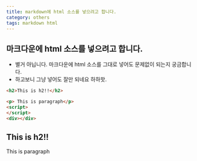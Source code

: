 ```yaml
---
title: markdown에 html 소스를 넣으려고 합니다. 
category: others
tags: markdown html 
---
```


## 마크다운에 html 소스를 넣으려고 합니다. 

- 별거 아닙니다. 마크다운에 html 소스를 그대로 넣어도 문제없이 되는지 궁금합니다. 
- 하고보니 그냥 넣어도 잘만 되네요 하하핫.

```html
<h2>This is h2!!</h2>

<p> This is paragraph</p>
<script>
</script>
<div></div>
```

<h2>This is h2!!</h2>

<p> This is paragraph</p>

<script type="text/javascript">
  (function() {
    var fn = function() {
      Bokeh.safely(function() {
        (function(root) {
          function embed_document(root) {
            
          var docs_json = '{"8a107733-ae1b-4278-aff2-fa34e23850af":{"roots":{"references":[{"attributes":{"fill_alpha":{"value":0.1},"fill_color":{"value":"#1f77b4"},"line_alpha":{"value":0.1},"line_color":{"value":"#1f77b4"},"size":{"units":"screen","value":15},"x":{"field":"x"},"y":{"field":"y"}},"id":"1509","type":"Circle"},{"attributes":{},"id":"1478","type":"LinearScale"},{"attributes":{"callback":null,"data":{"x":[1,2,3,4,5],"y":[6,7,2,4,5]},"selected":{"id":"1519","type":"Selection"},"selection_policy":{"id":"1518","type":"UnionRenderers"}},"id":"1507","type":"ColumnDataSource"},{"attributes":{},"id":"1518","type":"UnionRenderers"},{"attributes":{"bottom_units":"screen","fill_alpha":{"value":0.5},"fill_color":{"value":"lightgrey"},"left_units":"screen","level":"overlay","line_alpha":{"value":1.0},"line_color":{"value":"black"},"line_dash":[4,4],"line_width":{"value":2},"plot":null,"render_mode":"css","right_units":"screen","top_units":"screen"},"id":"1500","type":"BoxAnnotation"},{"attributes":{},"id":"1480","type":"LinearScale"},{"attributes":{"fill_alpha":{"value":0.5},"fill_color":{"value":"orange"},"line_color":{"value":"navy"},"size":{"units":"screen","value":15},"x":{"field":"x"},"y":{"field":"y"}},"id":"1508","type":"Circle"},{"attributes":{},"id":"1519","type":"Selection"},{"attributes":{"callback":null},"id":"1474","type":"DataRange1d"},{"attributes":{"data_source":{"id":"1507","type":"ColumnDataSource"},"glyph":{"id":"1508","type":"Circle"},"hover_glyph":null,"muted_glyph":null,"nonselection_glyph":{"id":"1509","type":"Circle"},"selection_glyph":null,"view":{"id":"1511","type":"CDSView"}},"id":"1510","type":"GlyphRenderer"},{"attributes":{"formatter":{"id":"1516","type":"BasicTickFormatter"},"plot":{"id":"1473","subtype":"Figure","type":"Plot"},"ticker":{"id":"1483","type":"BasicTicker"}},"id":"1482","type":"LinearAxis"},{"attributes":{"source":{"id":"1507","type":"ColumnDataSource"}},"id":"1511","type":"CDSView"},{"attributes":{},"id":"1492","type":"PanTool"},{"attributes":{"callback":null},"id":"1476","type":"DataRange1d"},{"attributes":{},"id":"1483","type":"BasicTicker"},{"attributes":{},"id":"1493","type":"WheelZoomTool"},{"attributes":{"plot":{"id":"1473","subtype":"Figure","type":"Plot"},"ticker":{"id":"1483","type":"BasicTicker"}},"id":"1486","type":"Grid"},{"attributes":{"overlay":{"id":"1500","type":"BoxAnnotation"}},"id":"1494","type":"BoxZoomTool"},{"attributes":{"formatter":{"id":"1514","type":"BasicTickFormatter"},"plot":{"id":"1473","subtype":"Figure","type":"Plot"},"ticker":{"id":"1488","type":"BasicTicker"}},"id":"1487","type":"LinearAxis"},{"attributes":{},"id":"1495","type":"SaveTool"},{"attributes":{},"id":"1516","type":"BasicTickFormatter"},{"attributes":{"plot":null,"text":""},"id":"1512","type":"Title"},{"attributes":{},"id":"1496","type":"ResetTool"},{"attributes":{},"id":"1488","type":"BasicTicker"},{"attributes":{},"id":"1514","type":"BasicTickFormatter"},{"attributes":{},"id":"1497","type":"HelpTool"},{"attributes":{"dimension":1,"plot":{"id":"1473","subtype":"Figure","type":"Plot"},"ticker":{"id":"1488","type":"BasicTicker"}},"id":"1491","type":"Grid"},{"attributes":{"below":[{"id":"1482","type":"LinearAxis"}],"left":[{"id":"1487","type":"LinearAxis"}],"plot_height":400,"plot_width":400,"renderers":[{"id":"1482","type":"LinearAxis"},{"id":"1486","type":"Grid"},{"id":"1487","type":"LinearAxis"},{"id":"1491","type":"Grid"},{"id":"1500","type":"BoxAnnotation"},{"id":"1510","type":"GlyphRenderer"}],"title":{"id":"1512","type":"Title"},"toolbar":{"id":"1498","type":"Toolbar"},"x_range":{"id":"1474","type":"DataRange1d"},"x_scale":{"id":"1478","type":"LinearScale"},"y_range":{"id":"1476","type":"DataRange1d"},"y_scale":{"id":"1480","type":"LinearScale"}},"id":"1473","subtype":"Figure","type":"Plot"},{"attributes":{"active_drag":"auto","active_inspect":"auto","active_multi":null,"active_scroll":"auto","active_tap":"auto","tools":[{"id":"1492","type":"PanTool"},{"id":"1493","type":"WheelZoomTool"},{"id":"1494","type":"BoxZoomTool"},{"id":"1495","type":"SaveTool"},{"id":"1496","type":"ResetTool"},{"id":"1497","type":"HelpTool"}]},"id":"1498","type":"Toolbar"}],"root_ids":["1473"]},"title":"Bokeh Application","version":"1.0.2"}}';
          var render_items = [{"docid":"8a107733-ae1b-4278-aff2-fa34e23850af","roots":{"1473":"5c624313-e483-4b36-8597-5dbe5575c64a"}}];
          root.Bokeh.embed.embed_items(docs_json, render_items);
        
          }
          if (root.Bokeh !== undefined) {
            embed_document(root);
          } else {
            var attempts = 0;
            var timer = setInterval(function(root) {
              if (root.Bokeh !== undefined) {
                embed_document(root);
                clearInterval(timer);
              }
              attempts++;
              if (attempts > 100) {
                console.log("Bokeh: ERROR: Unable to run BokehJS code because BokehJS library is missing");
                clearInterval(timer);
              }
            }, 10, root)
          }
        })(window);
      });
    };
    if (document.readyState != "loading") fn();
    else document.addEventListener("DOMContentLoaded", fn);
  })();
</script>
<div class="bk-root" id="2b7594c5-076f-4dd7-a00e-9765a6591b58"></div>